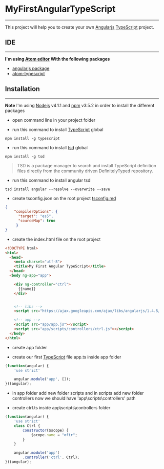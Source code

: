 # M y F i r s t A n g u l a r T y p e S c r i p t ---This project will help you to create your own [Angularjs](https://angularjs.org/) [TypeScript](http://www.typescriptlang.org/) project.## IDE---**I'm using [Atom editor](https://atom.io/) With the following packages*** [angularjs package](https://atom.io/packages/angularjs)* [atom-typescript](https://atom.io/packages/atom-typescript)## Installation---**Note**I'm using [Nodejs](https://nodejs.org/en/) v4.1.1 and [npm](https://www.npmjs.com/) v3.5.2 in order to install the different packages* open command line in your project folder* run this command to install [TypeScript](http://www.typescriptlang.org/) global```npm install -g typescript```* run this command to install [tsd](http://definitelytyped.org/tsd/) global```npm install -g tsd```>TSD is a package manager to search and install TypeScript definition files directly from the community driven DefinitelyTyped repository.* run this command to install angular tsd```tsd install angular --resolve --overwrite --save```* create tsconfig.json on the root project[tsconfig.md](https://github.com/TypeStrong/atom-typescript/blob/master/docs/tsconfig.md)```json{    "compilerOptions": {      "target": "es5",      "sourceMap": true     }}```* create the index.html file on the root project```html<!DOCTYPE html><html>  <head>    <meta charset="utf-8">    <title>My First Angular TypeScript</title>  </head>  <body ng-app="app">    <div ng-controller="ctrl">      {{name}}    </div>    <!-- libs -->    <script src="https://ajax.googleapis.com/ajax/libs/angularjs/1.4.5/angular.min.js"></script>    <!-- app -->    <script src="app/app.js"></script>    <script src="app/scripts/controllers/ctrl.js"></script>  </body></html>```
* create app folder

* create our first [TypeScript](http://www.typescriptlang.org/) file app.ts inside app folder

```javascript
(function(angular) {
    'use strict'

    angular.module('app', []);
})(angular);
```

* in app folder add new folder scripts and in scripts add new folder controllers
  now we should have 'app\scripts\controllers' path

* create ctrl.ts inside app\scripts\controllers folder

```javascript
(function(angular) {
    'use strict'
    class Ctrl {
        constructor($scope) {
            $scope.name = "ofir";
        }
    }

    angular.module('app')
        .controller('ctrl', Ctrl);
})(angular);
```


 
